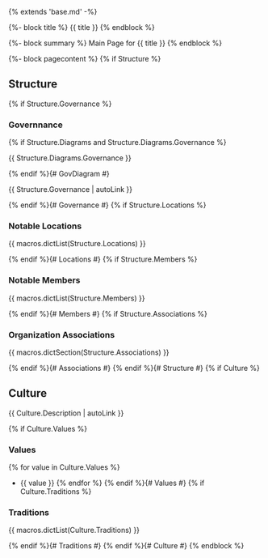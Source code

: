 {% extends 'base.md' -%}

{%- block title %}
{{ title }}
{% endblock %}

{%- block summary %}
Main Page for {{ title }}
{% endblock %}

{%- block pagecontent %}
{% if Structure %}
## Structure

{% if Structure.Governance %}
### Governnance
{% if Structure.Diagrams and Structure.Diagrams.Governance %}

{{ Structure.Diagrams.Governance }}

{% endif %}{# GovDiagram #}

{{ Structure.Governance | autoLink }}

{% endif %}{# Governance #}
{% if Structure.Locations %}
### Notable Locations

{{ macros.dictList(Structure.Locations) }}

{% endif %}{# Locations #}
{% if Structure.Members %}
### Notable Members

{{ macros.dictList(Structure.Members) }}

{% endif %}{# Members #}
{% if Structure.Associations %}
### Organization Associations

{{ macros.dictSection(Structure.Associations) }}

{% endif %}{# Associations #}
{% endif %}{# Structure #}
{% if Culture %}
## Culture

{{ Culture.Description | autoLink }}

{% if Culture.Values %}
### Values

{% for value in Culture.Values %}
- {{ value }}
{% endfor %}
{% endif %}{# Values #}
{% if Culture.Traditions %}
### Traditions

{{ macros.dictList(Culture.Traditions) }}

{% endif %}{# Traditions #}
{% endif %}{# Culture #}
{% endblock %}

